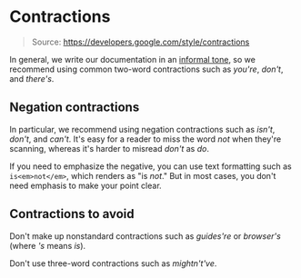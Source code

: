 # Contractions

> Source: https://developers.google.com/style/contractions

In general, we write our documentation in an [informal tone](https://developers.google.com/style/tone), so we recommend using common two-word contractions such as *you're*, *don't*, and *there's*.

## Negation contractions

In particular, we recommend using negation contractions such as *isn't*, *don't*, and *can't*. It's easy for a reader to miss the word *not* when they're scanning, whereas it's harder to misread *don't* as *do*.

If you need to emphasize the negative, you can use text formatting such as `is<em>not</em>`, which renders as "is *not*." But in most cases, you don't need emphasis to make your point clear.

## Contractions to avoid

Don't make up nonstandard contractions such as *guides're* or *browser's* (where *'s* means *is*).

Don't use three-word contractions such as *mightn't've*.